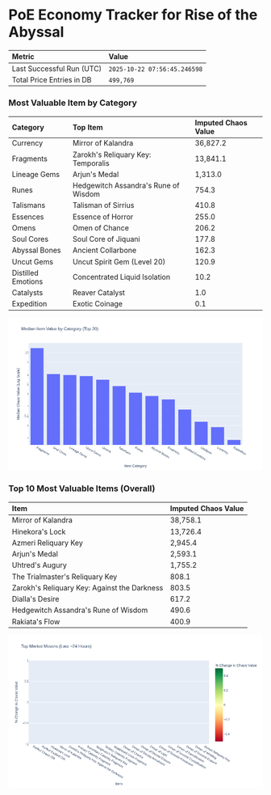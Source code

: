 # PoE Economy Tracker for Rise of the Abyssal

<!-- START_MAINTENANCE -->
| Metric | Value |
|:---|:---|
| Last Successful Run (UTC) | `2025-10-22 07:56:45.246598` |
| Total Price Entries in DB | `499,769` |

<!-- END_MAINTENANCE -->

<!-- START_DATAFRAME_DEBUG -->
<!-- END_DATAFRAME_DEBUG -->

<!-- START_CATEGORY_ANALYSIS -->
### Most Valuable Item by Category
| Category | Top Item | Imputed Chaos Value |
| :--- | :--- | :--- |
| Currency | Mirror of Kalandra | 36,827.2 |
| Fragments | Zarokh's Reliquary Key: Temporalis | 13,841.1 |
| Lineage Gems | Arjun's Medal | 1,313.0 |
| Runes | Hedgewitch Assandra's Rune of Wisdom | 754.3 |
| Talismans | Talisman of Sirrius | 410.8 |
| Essences | Essence of Horror | 255.0 |
| Omens | Omen of Chance | 206.2 |
| Soul Cores | Soul Core of Jiquani | 177.8 |
| Abyssal Bones | Ancient Collarbone | 162.3 |
| Uncut Gems | Uncut Spirit Gem (Level 20) | 120.9 |
| Distilled Emotions | Concentrated Liquid Isolation | 10.2 |
| Catalysts | Reaver Catalyst | 1.0 |
| Expedition | Exotic Coinage | 0.1 |


![Category Analysis Chart](charts/category_analysis.png)
<!-- END_ANALYSIS -->

<!-- START_ANALYSIS -->
### Top 10 Most Valuable Items (Overall)
| Item | Imputed Chaos Value |
| :--- | :--- |
| Mirror of Kalandra | 38,758.1 |
| Hinekora's Lock | 13,726.4 |
| Azmeri Reliquary Key | 2,945.4 |
| Arjun's Medal | 2,593.1 |
| Uhtred's Augury | 1,755.2 |
| The Trialmaster's Reliquary Key | 808.1 |
| Zarokh's Reliquary Key: Against the Darkness | 803.5 |
| Dialla's Desire | 617.2 |
| Hedgewitch Assandra's Rune of Wisdom | 490.6 |
| Rakiata's Flow | 400.9 |


![Market Movers Chart](charts/market_movers.png)
<!-- END_ANALYSIS -->
